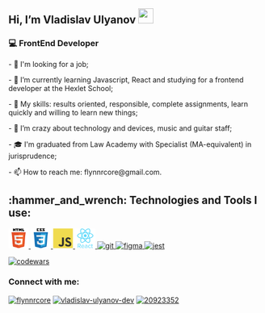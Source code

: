 <h2> Hi, I’m Vladislav Ulyanov <img src="https://github.com/blackcater/blackcater/raw/main/images/Hi.gif" width = "30"/ height="30"/> </h2>
<h3> 💻 FrontEnd Developer</h3>
<p>
- 👀 I'm looking for a job;
</p>
<p>
- 🌱 I’m currently learning Javascript, React and studying for a frontend developer at the Hexlet School;
</p>
<p>
- 🦾 My skills: results oriented, responsible, complete assignments, learn quickly and willing to learn new things;
<p>
- 💞️ I’m crazy about technology and devices, music and guitar staff;
</p>
<p>
- 🎓 I'm graduated from Law Academy with Specialist (MA-equivalent) in jurisprudence;
</p>
<p>
- 📫 How to reach me: flynnrcore@gmail.com.
 </p>

<h2 align="left">:hammer_and_wrench: Technologies and Tools I use:</h2>
<p align="left">
  <a href="https://www.w3.org/html/" target="_blank"> <img src="https://raw.githubusercontent.com/devicons/devicon/master/icons/html5/html5-original-wordmark.svg" alt="html5" width="40" height="40"/> </a>
  <a href="https://www.w3schools.com/css/" target="_blank"> <img src="https://raw.githubusercontent.com/devicons/devicon/master/icons/css3/css3-original-wordmark.svg" alt="css3" width="40" height="40"/> </a>
  <a href="https://developer.mozilla.org/en-US/docs/Web/JavaScript" target="_blank"> <img src="https://raw.githubusercontent.com/devicons/devicon/master/icons/javascript/javascript-original.svg" alt="javascript" width="40" height="40"/> </a>
  <a href="https://reactjs.org/" target="_blank"> <img src="https://raw.githubusercontent.com/devicons/devicon/master/icons/react/react-original-wordmark.svg" alt="react" width="40" height="40"/> </a>
  <a href="https://git-scm.com/" target="_blank"> <img src="https://www.vectorlogo.zone/logos/git-scm/git-scm-icon.svg" alt="git" width="40" height="40"/> </a>
  <a href="https://www.figma.com/" target="_blank" rel="noreferrer"> <img src="https://www.vectorlogo.zone/logos/figma/figma-icon.svg" alt="figma" width="40" height="40"/> </a> 
  <a href="https://jestjs.io" target="_blank" rel="noreferrer"> <img src="https://www.vectorlogo.zone/logos/jestjsio/jestjsio-icon.svg" alt="jest" width="40" height="40"/> </a>
 
 [![codewars](https://www.codewars.com/users/Flynnrcore/badges/small)](https://www.codewars.com/users/Flynnrcore) 
 
<h3 align="left">Connect with me:</h3>
<p align="left">
<a href="https://codepen.io/flynnrcore" target="blank"><img align="center" src="https://raw.githubusercontent.com/rahuldkjain/github-profile-readme-generator/master/src/images/icons/Social/codepen.svg" alt="flynnrcore" height="30" width="40" /></a>
<a href="https://linkedin.com/in/vladislav-ulyanov-dev" target="blank"><img align="center" src="https://raw.githubusercontent.com/rahuldkjain/github-profile-readme-generator/master/src/images/icons/Social/linked-in-alt.svg" alt="vladislav-ulyanov-dev" height="30" width="40" /></a>
<a href="https://stackoverflow.com/users/20923352" target="blank"><img align="center" src="https://raw.githubusercontent.com/rahuldkjain/github-profile-readme-generator/master/src/images/icons/Social/stack-overflow.svg" alt="20923352" height="30" width="40" /></a>
</p>

<!---
<p align="left"> <a href="https://github.com/ryo-ma/github-profile-trophy"><img src="https://github-profile-trophy.vercel.app/?username=flynnrcore" alt="flynnrcore" /></a> </p>


Flynnrcore/Flynnrcore is a ✨ special ✨ repository because its `README.md` (this file) appears on your GitHub profile.
You can click the Preview link to take a look at your changes.
--->
